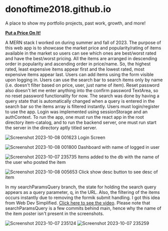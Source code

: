 # donoftime2018.github.io
A place to show my portfolio projects, past work, growth, and more!

[**Put a Price On It!**](https://github.com/donoftime2018/ItemCatalog)

A MERN stack I worked on during summer and fall of 2023. The purpose of this web app is to showcase the market price and popularity/rating of items available in the market so users can see which ones are best/worst rated and have the best/worst pricing. All the items are arranged in descending order in popularity and ascending order in price/name. So, the highest rated, least expensive items appear first and the lowest rated, most expensive items appear last. Users can add items using the form visible upon logging in. Users can use the search bar to search items only by name (i.e. doesn't filter based on price, user, just name of item). Reset password also doesn't let me enter anything into the confirm password TextArea, so no reset password functionality for now. The search was done by having a query state that is automatically changed when a query is entered in the search bar so the items array is filtered instantly. Users must login/register to use the app. Login was implemented using sessionStorage and an authContext. To run the app, one must run the react app in the root directory item-catalog, and to run the backend server, one must run start the server in the directory aptly titled server. 

![Screenshot 2023-10-08 001623](https://github.com/donoftime2018/donoftime2018.github.io/assets/84360449/f668ad8f-d2fb-401a-9648-58fb9d5d7f23)
Login Screen

![Screenshot 2023-10-08 001800](https://github.com/donoftime2018/donoftime2018.github.io/assets/84360449/7eefbddb-dab6-4de2-9828-5b2038081761)
Dashboard with name of logged in user

![Screenshot 2023-10-07 235735](https://github.com/donoftime2018/donoftime2018.github.io/assets/84360449/7b8a9ee7-95bb-486a-9698-271f18a26f21)
Items added to the db with the name of the user who posted the item

![Screenshot 2023-10-08 005653](https://github.com/donoftime2018/donoftime2018.github.io/assets/84360449/123da71c-30e9-430f-bb63-16bddc93cd46)
Click show desc button to see desc of item



In my searchParamsQuery branch, the state for holding the search query appears as a query parameter, q, in the URL. Also, the filtering of the items occurs instantly due to removing the formik submit handling. I got this idea from Web Dev Simplified. [Click here to see the video](https://www.youtube.com/watch?v=oZZEI23Ri6E&t=257s). Please note that searchParamsQuery is a few commits behind main, hence why the name of the item poster isn't present in the screenshots.

![Screenshot 2023-10-07 235124](https://github.com/donoftime2018/donoftime2018.github.io/assets/84360449/c106a330-0eb7-4699-83b9-fb9d5059a855)
![Screenshot 2023-10-07 235259](https://github.com/donoftime2018/donoftime2018.github.io/assets/84360449/5b7a7c85-6087-4cde-a762-2cb33575b444)
